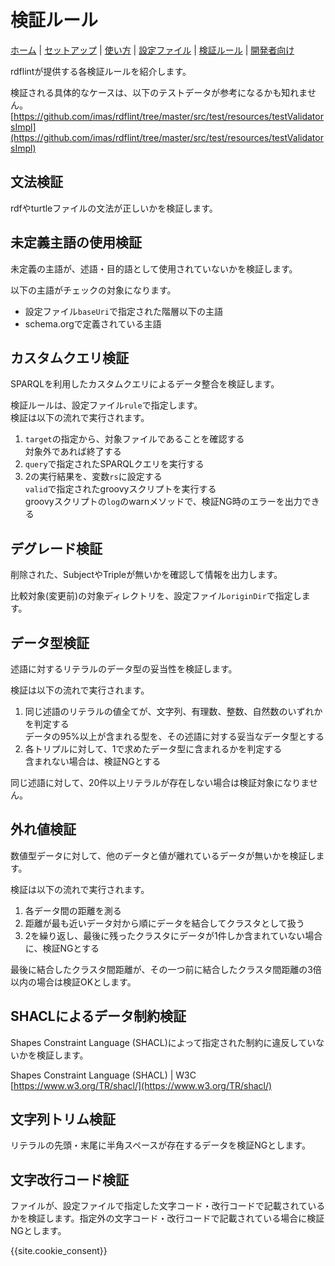 # 検証ルール

[ホーム](index.md) |
[セットアップ](setup.md) |
[使い方](usage.md) |
[設定ファイル](config.md) |
[検証ルール](rules.md) |
[開発者向け](developer.md)

rdflintが提供する各検証ルールを紹介します。

検証される具体的なケースは、以下のテストデータが参考になるかも知れません。
[https://github.com/imas/rdflint/tree/master/src/test/resources/testValidatorsImpl](https://github.com/imas/rdflint/tree/master/src/test/resources/testValidatorsImpl)


## 文法検証

rdfやturtleファイルの文法が正しいかを検証します。

## 未定義主語の使用検証

未定義の主語が、述語・目的語として使用されていないかを検証します。

以下の主語がチェックの対象になります。

- 設定ファイル``baseUri``で指定された階層以下の主語
- schema.orgで定義されている主語

## カスタムクエリ検証

SPARQLを利用したカスタムクエリによるデータ整合を検証します。

検証ルールは、設定ファイル``rule``で指定します。  
検証は以下の流れで実行されます。

1. ``target``の指定から、対象ファイルであることを確認する  
   対象外であれば終了する
2. ``query``で指定されたSPARQLクエリを実行する
3. 2の実行結果を、変数``rs``に設定する  
   ``valid``で指定されたgroovyスクリプトを実行する  
   groovyスクリプトの``log``のwarnメソッドで、検証NG時のエラーを出力できる

## デグレード検証

削除された、SubjectやTripleが無いかを確認して情報を出力します。

比較対象(変更前)の対象ディレクトリを、設定ファイル``originDir``で指定します。

## データ型検証

述語に対するリテラルのデータ型の妥当性を検証します。

検証は以下の流れで実行されます。

1. 同じ述語のリテラルの値全てが、文字列、有理数、整数、自然数のいずれかを判定する  
   データの95%以上が含まれる型を、その述語に対する妥当なデータ型とする
2. 各トリプルに対して、1で求めたデータ型に含まれるかを判定する  
   含まれない場合は、検証NGとする

同じ述語に対して、20件以上リテラルが存在しない場合は検証対象になりません。

## 外れ値検証

数値型データに対して、他のデータと値が離れているデータが無いかを検証します。

検証は以下の流れで実行されます。

1. 各データ間の距離を測る
2. 距離が最も近いデータ対から順にデータを結合してクラスタとして扱う
3. 2を繰り返し、最後に残ったクラスタにデータが1件しか含まれていない場合に、検証NGとする

最後に結合したクラスタ間距離が、その一つ前に結合したクラスタ間距離の3倍以内の場合は検証OKとします。

## SHACLによるデータ制約検証

Shapes Constraint Language (SHACL)によって指定された制約に違反していないかを検証します。

Shapes Constraint Language (SHACL) | W3C  
[https://www.w3.org/TR/shacl/](https://www.w3.org/TR/shacl/)

## 文字列トリム検証

リテラルの先頭・末尾に半角スペースが存在するデータを検証NGとします。

## 文字改行コード検証

ファイルが、設定ファイルで指定した文字コード・改行コードで記載されているかを検証します。指定外の文字コード・改行コードで記載されている場合に検証NGとします。

{{site.cookie_consent}}
